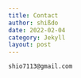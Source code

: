 ```yaml
---
title: Contact
author: shißdo
date: 2022-02-04
category: Jekyll
layout: post
---
```


```shio7113@gmail.com```
